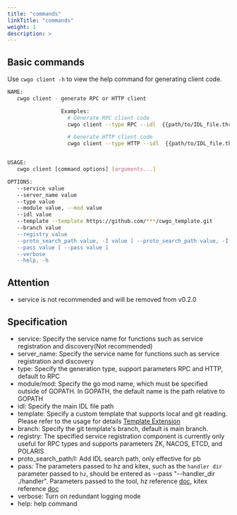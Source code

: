 ```yaml
---
title: "commands"
linkTitle: "commands"
weight: 1
description: >
---
```


## Basic commands

Use `cwgo client -h` to view the help command for generating client code.

```sh
NAME:
   cwgo client - generate RPC or HTTP client

                 Examples:
                   # Generate RPC client code
                   cwgo client --type RPC --idl  {{path/to/IDL_file.thrift}} --service {{svc_name}}

                   # Generate HTTP client code
                   cwgo client --type HTTP --idl  {{path/to/IDL_file.thrift}} --service {{svc_name}}


USAGE:
   cwgo client [command options] [arguments...]

OPTIONS:
   --service value                                                              Specify the server name.(Not recommended)
   --server_name value                                                          Specify the server name.
   --type value                                                                 Specify the generate type. (RPC or HTTP) (default: "RPC")
   --module value, --mod value                                                  Specify the Go module name to generate go.mod.
   --idl value                                                                  Specify the IDL file path. (.thrift or .proto)
   --template --template https://github.com/***/cwgo_template.git               Specify the template path. Currently cwgo supports git templates, such as --template https://github.com/***/cwgo_template.git
   --branch value                                                               Specify the git template's branch, default is main branch.
   --registry value                                                             Specify the registry, default is None
   --proto_search_path value, -I value [ --proto_search_path value, -I value ]  Add an IDL search path for includes. (Valid only if idl is protobuf)
   --pass value [ --pass value ]                                                pass param to hz or kitex
   --verbose                                                                    Turn on verbose mode. (default: false)
   --help, -h                                                                   show help (default: false)
```

## Attention

- service is not recommended and will be removed from v0.2.0

## Specification

- service: Specify the service name for functions such as service registration and discovery(Not recommended)
- server_name: Specify the service name for functions such as service registration and discovery
- type: Specify the generation type, support parameters RPC and HTTP, default to RPC
- module/mod: Specify the go mod name, which must be specified outside of GOPATH. In GOPATH, the default name is the path relative to GOPATH
- idl: Specify the main IDL file path
- template: Specify a custom template that supports local and git reading. Please refer to the usage for details [Template Extension](/docs/cwgo/tutorials/templete-extension/)
- branch: Specify the git template's branch, default is main branch.
- registry: The specified service registration component is currently only useful for RPC types and supports parameters ZK, NACOS, ETCD, and POLARIS
- proto_search_path/I: Add IDL search path, only effective for pb
- pass: The parameters passed to hz and kitex, such as the `handler dir` parameter passed to `hz`, should be entered as --pass "--handler_dir ./handler". Parameters passed to the tool, hz reference [doc](/docs/hertz/tutorials/toolkit/command/), kitex reference [doc](/docs/kitex/tutorials/code-gen/code_generation/)
- verbose: Turn on redundant logging mode
- help: help command
